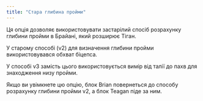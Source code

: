 ```yaml
---
title: "Стара глибина пройми"
---
```


Ця опція дозволяє використовувати застарілий спосіб розрахунку глибини пройми в Брайані, який розширює Тіган.

У старому способі (v2) для визначення глибини пройми використовувався обхват біцепса.

У способі v3 замість цього використовується вимір від талії до пахв для знаходження низу пройми.

Якщо ви увімкнете цю опцію, блок Brian повернеться до способу розрахунку глибини пройми v2, а блок Teagan піде за ним.
